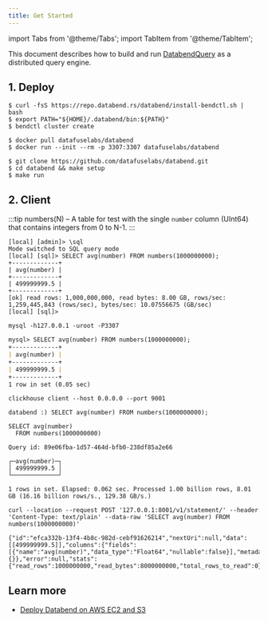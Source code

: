 ```yaml
---
title: Get Started
---
```


import Tabs from '@theme/Tabs';
import TabItem from '@theme/TabItem';

This document describes how to build and run [DatabendQuery](https://github.com/datafuselabs/databend/tree/main/query) as a distributed query engine.

## 1. Deploy

<Tabs>
  <TabItem value="binary" label="Release binary(Recommended)" default>

```shell
$ curl -fsS https://repo.databend.rs/databend/install-bendctl.sh | bash
$ export PATH="${HOME}/.databend/bin:${PATH}"
$ bendctl cluster create
```

  </TabItem>
  <TabItem value="docker" label="Run with Docker">

```shell
$ docker pull datafuselabs/databend
$ docker run --init --rm -p 3307:3307 datafuselabs/databend
```
  </TabItem>
  <TabItem value="source" label="From source">

```shell
$ git clone https://github.com/datafuselabs/databend.git
$ cd databend && make setup
$ make run
```
  </TabItem>
</Tabs>


## 2. Client

:::tip
numbers(N) – A table for test with the single `number` column (UInt64) that contains integers from 0 to N-1.
:::

<Tabs>
<TabItem value="bendctl" label="bendctl" default>

```
[local] [admin]> \sql
Mode switched to SQL query mode
[local] [sql]> SELECT avg(number) FROM numbers(1000000000);
+-------------+
| avg(number) |
+-------------+
| 499999999.5 |
+-------------+
[ok] read rows: 1,000,000,000, read bytes: 8.00 GB, rows/sec: 1,259,445,843 (rows/sec), bytes/sec: 10.07556675 (GB/sec)
[local] [sql]>
```
</TabItem>
<TabItem value="mysql" label="MySQL Client">

```
mysql -h127.0.0.1 -uroot -P3307
```
```markdown
mysql> SELECT avg(number) FROM numbers(1000000000);
+-------------+
| avg(number) |
+-------------+
| 499999999.5 |
+-------------+
1 row in set (0.05 sec)
```
</TabItem>
<TabItem value="clickhouse" label="ClickHouse Client">

```
clickhouse client --host 0.0.0.0 --port 9001
```

```
databend :) SELECT avg(number) FROM numbers(1000000000);

SELECT avg(number)
  FROM numbers(1000000000)

Query id: 89e06fba-1d57-464d-bfb0-238df85a2e66

┌─avg(number)─┐
│ 499999999.5 │
└─────────────┘

1 rows in set. Elapsed: 0.062 sec. Processed 1.00 billion rows, 8.01 GB (16.16 billion rows/s., 129.38 GB/s.)
```
</TabItem>
<TabItem value="http" label="HTTP Client">

```
curl --location --request POST '127.0.0.1:8001/v1/statement/' --header 'Content-Type: text/plain' --data-raw 'SELECT avg(number) FROM numbers(1000000000)'
```

```
{"id":"efca332b-13f4-4b8c-982d-cebf91626214","nextUri":null,"data":[[499999999.5]],"columns":{"fields":[{"name":"avg(number)","data_type":"Float64","nullable":false}],"metadata":{}},"error":null,"stats":{"read_rows":1000000000,"read_bytes":8000000000,"total_rows_to_read":0}}
```
</TabItem>
</Tabs>

## Learn more

- [Deploy Databend on AWS EC2 and S3](/learn/lessons/analyze-ontime-with-databend-on-ec2-and-s3)